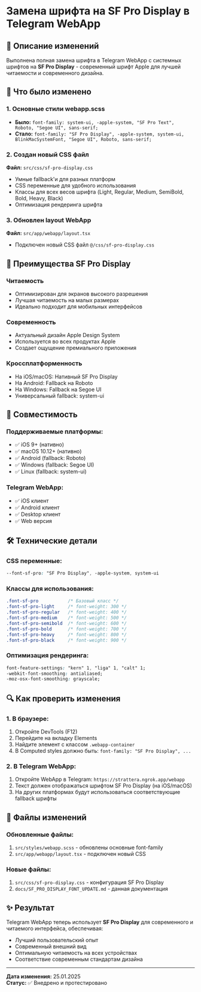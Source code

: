 # Замена шрифта на SF Pro Display в Telegram WebApp

## 📝 **Описание изменений**

Выполнена полная замена шрифта в Telegram WebApp с системных шрифтов на **SF Pro Display** - современный шрифт Apple для лучшей читаемости и современного дизайна.

## 🔄 **Что было изменено**

### 1. **Основные стили webapp.scss**
- **Было:** `font-family: system-ui, -apple-system, "SF Pro Text", Roboto, "Segoe UI", sans-serif;`
- **Стало:** `font-family: "SF Pro Display", -apple-system, system-ui, BlinkMacSystemFont, "Segoe UI", Roboto, sans-serif;`

### 2. **Создан новый CSS файл**
**Файл:** `src/css/sf-pro-display.css`
- Умные fallback'и для разных платформ
- CSS переменные для удобного использования
- Классы для всех весов шрифта (Light, Regular, Medium, SemiBold, Bold, Heavy, Black)
- Оптимизация рендеринга шрифта

### 3. **Обновлен layout WebApp**
**Файл:** `src/app/webapp/layout.tsx`
- Подключен новый CSS файл `@/css/sf-pro-display.css`

## 🎯 **Преимущества SF Pro Display**

### **Читаемость**
- Оптимизирован для экранов высокого разрешения
- Лучшая читаемость на малых размерах
- Идеально подходит для мобильных интерфейсов

### **Современность**
- Актуальный дизайн Apple Design System
- Используется во всех продуктах Apple
- Создает ощущение премиального приложения

### **Кроссплатформенность**
- На iOS/macOS: Нативный SF Pro Display
- На Android: Fallback на Roboto
- На Windows: Fallback на Segoe UI
- Универсальный fallback: system-ui

## 📱 **Совместимость**

### **Поддерживаемые платформы:**
- ✅ iOS 9+ (нативно)
- ✅ macOS 10.12+ (нативно) 
- ✅ Android (fallback: Roboto)
- ✅ Windows (fallback: Segoe UI)
- ✅ Linux (fallback: system-ui)

### **Telegram WebApp:**
- ✅ iOS клиент
- ✅ Android клиент
- ✅ Desktop клиент
- ✅ Web версия

## 🛠 **Технические детали**

### **CSS переменные:**
```css
--font-sf-pro: "SF Pro Display", -apple-system, system-ui
```

### **Классы для использования:**
```css
.font-sf-pro           /* Базовый класс */
.font-sf-pro-light     /* font-weight: 300 */
.font-sf-pro-regular   /* font-weight: 400 */
.font-sf-pro-medium    /* font-weight: 500 */
.font-sf-pro-semibold  /* font-weight: 600 */
.font-sf-pro-bold      /* font-weight: 700 */
.font-sf-pro-heavy     /* font-weight: 800 */
.font-sf-pro-black     /* font-weight: 900 */
```

### **Оптимизация рендеринга:**
```css
font-feature-settings: "kern" 1, "liga" 1, "calt" 1;
-webkit-font-smoothing: antialiased;
-moz-osx-font-smoothing: grayscale;
```

## 🔍 **Как проверить изменения**

### **1. В браузере:**
1. Откройте DevTools (F12)
2. Перейдите на вкладку Elements
3. Найдите элемент с классом `.webapp-container`
4. В Computed styles должно быть: `font-family: "SF Pro Display", ...`

### **2. В Telegram WebApp:**
1. Откройте WebApp в Telegram: `https://strattera.ngrok.app/webapp`
2. Текст должен отображаться шрифтом SF Pro Display (на iOS/macOS)
3. На других платформах будут использоваться соответствующие fallback шрифты

## 📄 **Файлы изменений**

### **Обновленные файлы:**
1. `src/styles/webapp.scss` - обновлены основные font-family
2. `src/app/webapp/layout.tsx` - подключен новый CSS

### **Новые файлы:**
1. `src/css/sf-pro-display.css` - конфигурация SF Pro Display
2. `docs/SF_PRO_DISPLAY_FONT_UPDATE.md` - данная документация

## ✨ **Результат**

Telegram WebApp теперь использует **SF Pro Display** для современного и читаемого интерфейса, обеспечивая:
- Лучший пользовательский опыт
- Современный внешний вид
- Оптимальную читаемость на всех устройствах
- Соответствие современным стандартам дизайна

---

**Дата изменения:** 25.01.2025  
**Статус:** ✅ Внедрено и протестировано 